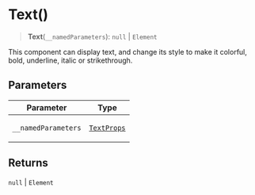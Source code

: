 # Text()

> **Text**(`__namedParameters`): `null` \| `Element`

This component can display text, and change its style to make it colorful, bold, underline, italic or strikethrough.

## Parameters

<table>
<thead>
<tr>
<th>Parameter</th>
<th>Type</th>
</tr>
</thead>
<tbody>
<tr>
<td>

`__namedParameters`

</td>
<td>

[`TextProps`](../type-aliases/TextProps.md)

</td>
</tr>
</tbody>
</table>

## Returns

`null` \| `Element`
